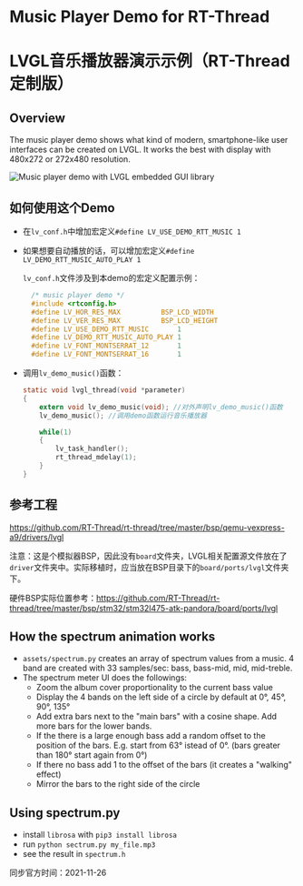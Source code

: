 # Music Player Demo for RT-Thread

# LVGL音乐播放器演示示例（RT-Thread定制版）

## Overview
The music player demo shows what kind of modern, smartphone-like user interfaces can be created on LVGL. It works the best with display with 480x272 or 272x480 resolution. 


![Music player demo with LVGL embedded GUI library](https://github.com/lvgl/lv_examples/blob/master/src/lv_demo_music/screenshot1.gif?raw=true)

## 如何使用这个Demo

- 在`lv_conf.h`中增加宏定义`#define LV_USE_DEMO_RTT_MUSIC 1 `

- 如果想要自动播放的话，可以增加宏定义`#define LV_DEMO_RTT_MUSIC_AUTO_PLAY 1`

  `lv_conf.h`文件涉及到本demo的宏定义配置示例：
  
  ```c
    /* music player demo */
    #include <rtconfig.h>
    #define LV_HOR_RES_MAX          BSP_LCD_WIDTH
    #define LV_VER_RES_MAX          BSP_LCD_HEIGHT
    #define LV_USE_DEMO_RTT_MUSIC       1
    #define LV_DEMO_RTT_MUSIC_AUTO_PLAY 1
    #define LV_FONT_MONTSERRAT_12       1
    #define LV_FONT_MONTSERRAT_16       1
  ```

- 调用`lv_demo_music()`函数：

  ```c
  static void lvgl_thread(void *parameter)
  {
      extern void lv_demo_music(void); //对外声明lv_demo_music()函数
      lv_demo_music(); //调用demo函数运行音乐播放器
  
      while(1)
      {
          lv_task_handler();
          rt_thread_mdelay(1);
      }
  }
  ```

## 参考工程

https://github.com/RT-Thread/rt-thread/tree/master/bsp/qemu-vexpress-a9/drivers/lvgl

注意：这是个模拟器BSP，因此没有`board`文件夹，LVGL相关配置源文件放在了`driver`文件夹中。实际移植时，应当放在BSP目录下的`board/ports/lvgl`文件夹下。

硬件BSP实际位置参考：https://github.com/RT-Thread/rt-thread/tree/master/bsp/stm32/stm32l475-atk-pandora/board/ports/lvgl

## How the spectrum animation works

- `assets/spectrum.py` creates an array of spectrum values from a music. 4 band are created with 33 samples/sec: bass, bass-mid, mid, mid-treble.
- The spectrum meter UI does the followings:
	- Zoom the album cover proportionality to the current bass value
	- Display the 4 bands on the left side of a circle by default at 0°, 45°, 90°, 135° 
	- Add extra bars next to the "main bars" with a cosine shape. Add more bars for the lower bands.
	- If the there is a large enough bass add a random offset to the position of the bars. E.g. start from 63° istead of 0°. (bars greater than 180° start again from 0°)
	- If there no bass add 1 to the offset of the bars (it creates a "walking" effect)
	- Mirror the bars to the right side of the circle
	
## Using spectrum.py
- install `librosa` with `pip3 install librosa`	
- run `python sectrum.py my_file.mp3`
- see the result in `spectrum.h`



同步官方时间：2021-11-26
